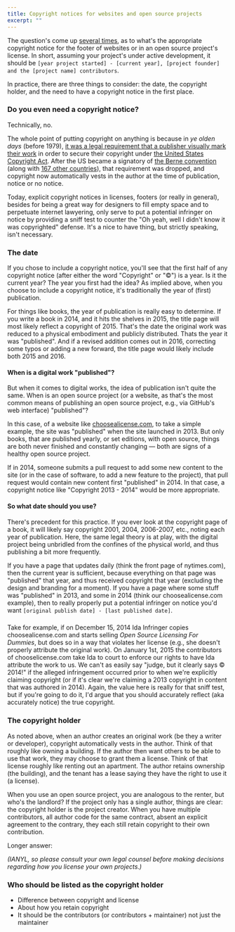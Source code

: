 ```yaml
---
title: Copyright notices for websites and open source projects
excerpt: ""
---
```


The question's come up [several times](https://github.com/github/choosealicense.com/pull/264), as to what's the appropriate copyright notice for the footer of websites or in an open source project's license. In short, assuming your project's under active development, it should be `[year project started] - [current year], [project founder] and the [project name] contributors`.

In practice, there are three things to consider: the date, the copyright holder, and the need to have a copyright notice in the first place.

### Do you even need a copyright notice?

Technically, no.

The whole point of putting copyright on anything is because in *ye olden days* (before 1979), [it was a legal requirement that a publisher visually mark their work](https://en.wikipedia.org/wiki/Copyright_notice#Form_of_notice_for_visually_perceptible_copies) in order to secure their copyright under [the United States Copyright Act](https://en.wikipedia.org/wiki/Copyright_law_of_the_United_States). After the US became a signatory of [the Berne convention](https://en.wikipedia.org/wiki/Berne_Convention) (along with [167 other countries](https://en.wikipedia.org/wiki/List_of_parties_to_international_copyright_agreements)), that requirement was dropped, and copyright now automatically vests in the author at the time of publication, notice or no notice.

Today, explicit copyright notices in licenses, footers (or really in general), besides for being a great way for designers to fill empty space and to perpetuate internet lawyering, only serve to put a potential infringer on notice by providing a sniff test to counter the "Oh yeah, well I didn't know it was copyrighted" defense. It's a nice to have thing, but strictly speaking, isn't necessary.

### The date

If you chose to include a copyright notice, you'll see that the first half of any copyright notice (after either the word "Copyright" or "&copy;") is a year. Is it the current year? The year you first had the idea? As implied above, when you choose to include a copyright notice, it's traditionally the year of (first) publication.

For things like books, the year of publication is really easy to determine. If you write a book in 2014, and it hits the shelves in 2015, the title page will most likely reflect a copyright of 2015. That's the date the original work was reduced to a physical embodiment and publicly distributed. Thats the year it was "published". And if a revised addition comes out in 2016, correcting some typos or adding a new forward, the title page would likely include both 2015 and 2016.

#### When is a digital work "published"?

But when it comes to digital works, the idea of publication isn't quite the same. When is an open source project (or a website, as that's the most common means of publishing an open source project, e.g., via GitHub's web interface) "published"?

In this case, of a website like [choosealicense.com](http://choosealicense.com), to take a simple example, the site was "published" when the site launched in 2013. But only books, that are published yearly, or set editions, with open source, things are both never finished and constantly changing — both are signs of a healthy open source project.

If in 2014, someone submits a pull request to add some new content to the site (or in the case of software, to add a new feature to the project), that pull request would contain new content first "published" in 2014. In that case, a copyright notice like "Copyright 2013 - 2014" would be more appropriate.

#### So what date should you use?

There's precedent for this practice. If you ever look at the copyright page of a book, it will likely say copyright 2001, 2004, 2006-2007, etc., noting each year of publication. Here, the same legal theory is at play, with the digital project being unbridled from the confines of the physical world, and thus publishing a bit more frequently.

If you have a page that updates daily (think the front page of nytimes.com), then the current year is sufficient, because everything on that page was "published" that year, and thus received copyright that year (excluding the design and branding for a moment). If you have a page where some stuff was "published" in 2013, and some in 2014 (think our choosealicense.com example), then to really properly put a potential infringer on notice you'd want `[original publish date] - [last published date]`.  

###

Take for example, if on December 15, 2014 Ida Infringer copies choosealicense.com and starts selling *Open Source Licensing For Dummies*, but does so in a way that violates her license (e.g., she doesn't properly attribute the original work). On January 1st, 2015 the contributors of chooselicense.com take Ida to court to enforce our rights to have Ida attribute the work to us. We can't as easily say "judge, but it clearly says © 2014!" if the alleged infringement occurred prior to when we're explicitly claiming copyright (or if it's clear we're claiming a 2013 copyright in content that was authored in 2014). Again, the value here is really for that sniff test, but if you're going to do it, I'd argue that you should  accurately reflect (aka accurately notice) the true copyright.

### The copyright holder

As noted above, when an author creates an original work (be they a writer or developer), copyright automatically vests in the author. Think of that roughly like owning a building. If the author then want others to be able to use that work, they may choose to grant them a license. Think of that license roughly like renting out an apartment. The author retains ownership (the building), and the tenant has a lease saying they have the right to use it (a license).

When you use an open source project, you are analogous to the renter, but who's the landlord? If the project only has a single author, things are clear: the copyright holder is the project creator. When you have multiple contributors, all author code for the same contract, absent an explicit agreement to the contrary, they each still retain copyright to their own contribution.



Longer answer:

*(IANYL, so please consult your own legal counsel before making decisions regarding how you license your own projects.)*



### Who should be listed as the copyright holder

* Difference between copyright and license
* About how you retain copyright
* It should be the contributors (or contributors + maintainer) not just the maintainer
